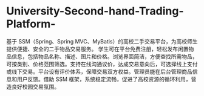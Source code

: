 # University-Second-hand-Trading-Platform-
基于 SSM（Spring、Spring MVC、MyBatis）的高校二手交易平台，为高校师生提供便捷、安全的二手物品交易服务。  学生可在平台免费注册，轻松发布闲置物品信息，包括物品名称、描述、图片和价格。浏览界面简洁，方便查找所需物品，可按类别、价格范围筛选。支持在线沟通议价，达成交易意向后，可选择线上支付或线下交易。平台设有评价体系，保障交易双方权益。管理员能在后台管理商品信息和用户反馈。借助 SSM 框架，系统稳定流畅，促进了高校资源的循环利用，营造良好校园交易氛围。 
